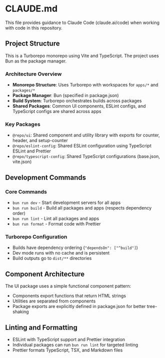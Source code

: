 # CLAUDE.md

This file provides guidance to Claude Code (claude.ai/code) when working with code in this repository.

## Project Structure

This is a Turborepo monorepo using Vite and TypeScript. The project uses Bun as the package manager.

### Architecture Overview

- **Monorepo Structure**: Uses Turborepo with workspaces for `apps/*` and `packages/*`
- **Package Manager**: Bun (specified in package.json)
- **Build System**: Turborepo orchestrates builds across packages
- **Shared Packages**: Common UI components, ESLint configs, and TypeScript configs are shared across apps

### Key Packages

- `@repo/ui`: Shared component and utility library with exports for counter, header, and setup-counter
- `@repo/eslint-config`: Shared ESLint configuration using TypeScript ESLint and Prettier
- `@repo/typescript-config`: Shared TypeScript configurations (base.json, vite.json)

## Development Commands

### Core Commands
- `bun run dev` - Start development servers for all apps
- `bun run build` - Build all packages and apps (respects dependency order)
- `bun run lint` - Lint all packages and apps
- `bun run format` - Format code with Prettier

### Turborepo Configuration
- Builds have dependency ordering (`"dependsOn": ["^build"]`)
- Dev mode runs with no cache and is persistent
- Build outputs go to `dist/**` directories

## Component Architecture

The UI package uses a simple functional component pattern:
- Components export functions that return HTML strings
- Utilities are separated from components
- Package exports are explicitly defined in package.json for better tree-shaking

## Linting and Formatting

- ESLint with TypeScript support and Prettier integration
- Individual packages can run `bun run lint` for targeted linting
- Prettier formats TypeScript, TSX, and Markdown files
